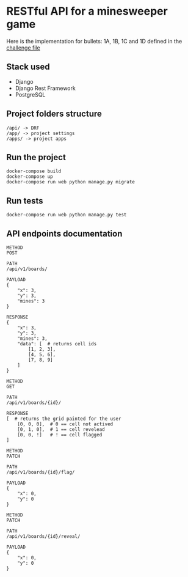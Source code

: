 # RESTful API for a minesweeper game

Here is the implementation for bullets: 1A, 1B, 1C and 1D defined in the [challenge file](https://github.com/mgaligniana/minesweeper/blob/master/CHALLENGE.md)

## Stack used
* Django
* Django Rest Framework
* PostgreSQL

## Project folders structure

```
/api/ -> DRF
/app/ -> project settings
/apps/ -> project apps
```

## Run the project

```
docker-compose build
docker-compose up
docker-compose run web python manage.py migrate
```

## Run tests

```
docker-compose run web python manage.py test
```

## API endpoints documentation

```
METHOD
POST

PATH
/api/v1/boards/

PAYLOAD
{
    "x": 3,
    "y": 3,
    "mines": 3
}

RESPONSE
{
    "x": 3,
    "y": 3,
    "mines": 3,
    "data": [  # returns cell ids
        [1, 2, 3],
        [4, 5, 6],
        [7, 8, 9]
    ]
}

```

```
METHOD
GET

PATH
/api/v1/boards/{id}/

RESPONSE
[  # returns the grid painted for the user
    [0, 0, 0],  # 0 == cell not actived
    [0, 1, 0],  # 1 == cell revelead
    [0, 0, !]   # ! == cell flagged
]

```

```
METHOD
PATCH

PATH
/api/v1/boards/{id}/flag/

PAYLOAD
{
    "x": 0,
    "y": 0
}
```

```
METHOD
PATCH

PATH
/api/v1/boards/{id}/reveal/

PAYLOAD
{
    "x": 0,
    "y": 0
}
```
